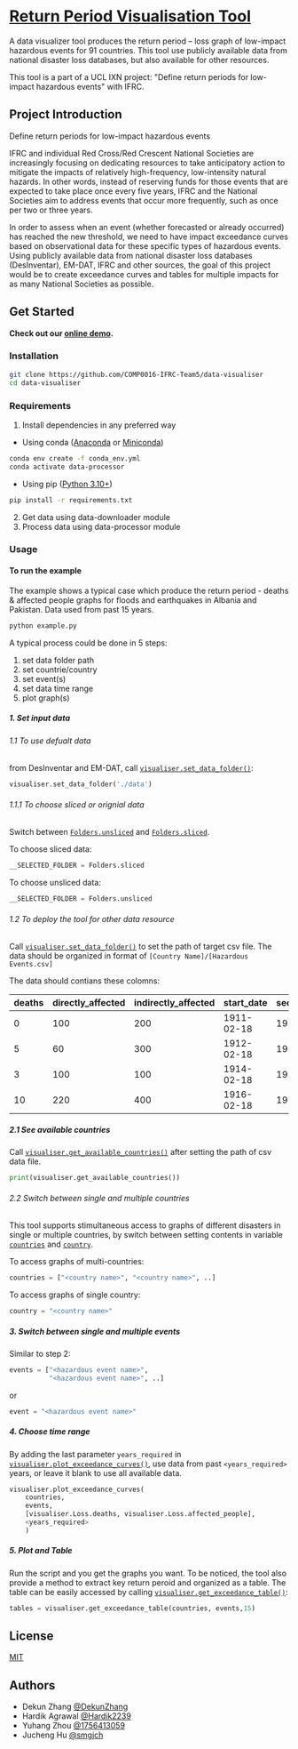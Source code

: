# [Return Period Visualisation Tool](https://github.com/COMP0016-IFRC-Team5/data-visualiser) 

A data visualizer tool produces the return period – loss graph of low-impact 
hazardous events for 91 countries. This tool use publicly available data from 
national disaster loss databases, but also available for other resources.  

This tool is a part of a UCL IXN project: "Define return periods for low-impact 
hazardous events" with IFRC. 

 

## Project Introduction 

Define return periods for low-impact hazardous events  

IFRC and individual Red Cross/Red Crescent National Societies are increasingly 
focusing on dedicating resources to take anticipatory action to mitigate the 
impacts of relatively high-frequency, low-intensity natural hazards. In other 
words, instead of reserving funds for those events that are expected to take 
place once every five years, IFRC and the National Societies aim to address 
events that occur more frequently, such as once per two or three years.  

In order to assess when an event (whether forecasted or already occurred) has 
reached the new threshold, we need to have impact exceedance curves based on 
observational data for these specific types of hazardous events. Using publicly 
available data from national disaster loss databases (DesInventar), EM-DAT, IFRC 
and other sources, the goal of this project would be to create exceedance curves 
and tables for multiple impacts for as many National Societies as possible. 

 

## Get Started 

**Check out our [online demo](https://github.com/COMP0016-IFRC-Team5/data-visualiser).** 

### Installation

```bash
git clone https://github.com/COMP0016-IFRC-Team5/data-visualiser
cd data-visualiser
```

### Requirements

1. Install dependencies in any preferred way

- Using conda ([Anaconda](https://docs.anaconda.com/anaconda/install/index.html) or [Miniconda](https://docs.conda.io/en/latest/miniconda.html))
```bash
conda env create -f conda_env.yml
conda activate data-processor
```

- Using pip ([Python 3.10+](https://www.python.org/downloads/))
```bash
pip install -r requirements.txt
```
2. Get data using data-downloader module
3. Process data using data-processor module


### Usage

#### To run the example
The example shows a typical case which produce the return period - deaths & affected people graphs for floods and earthquakes in Albania and Pakistan. Data used from past 15 years.

```bash
python example.py
```
A typical process could be done in 5 steps:
1. set data folder path
2. set countrie/country
3. set event(s)
4. set data time range
5. plot graph(s) 

##### 1. Set input data

###### 1.1 To use defualt data
from DesInventar and EM-DAT, call [`visualiser.set_data_folder()`](https://github.com/COMP0016-IFRC-Team5/data-visualiser/blob/main/example.py#L4):

```python
visualiser.set_data_folder('./data')
``` 

###### 1.1.1 To choose sliced or orignial data 
Switch between [`Folders.unsliced`](https://github.com/COMP0016-IFRC-Team5/data-visualiser/blob/main/visualiser/_config.py#L7) and [`Folders.sliced`](https://github.com/COMP0016-IFRC-Team5/data-visualiser/blob/main/visualiser/_config.py#L7).

To choose sliced data:

```python
__SELECTED_FOLDER = Folders.sliced
```


To choose unsliced data:

```python
__SELECTED_FOLDER = Folders.unsliced
```
###### 1.2 To deploy the tool for other data resource
Call [`visualiser.set_data_folder()`](https://github.com/COMP0016-IFRC-Team5/data-visualiser/blob/main/example.py#L4) to set the path of target csv file. The data should be organized in format of 
`[Country Name]/[Hazardous Events.csv]`

The data should contians these colomns:

| deaths         | directly_affected       | indirectly_affected	| start_date	 | secondary_end	 |
|----------------|-------------------------|---------------------|-------------|----------------|
| 0              | 100                     | 200               	 | 1911-02-18  | 1911-02-21     |
| 5              | 60                      | 300               	 | 1912-02-18  | 1912-02-21     |
| 3              | 100                     | 100               	 | 1914-02-18  | 1914-02-21     |
| 10             | 220                     | 400               	 | 1916-02-18  | 1916-02-21     |



##### 2.1 See available countries 
Call [`visualiser.get_available_countries()`](https://github.com/COMP0016-IFRC-Team5/data-visualiser/blob/main/example.py#L5) after setting the path of csv data file. 

```python
print(visualiser.get_available_countries())
```


###### 2.2 Switch between single and multiple countries
This tool supports stimultaneous access to graphs of different disasters in single or multiple countries, by switch between setting contents in variable [`countries`](https://github.com/COMP0016-IFRC-Team5/data-visualiser/blob/main/example.py#L6) and [`country`](https://github.com/COMP0016-IFRC-Team5/data-visualiser/blob/main/example.py#L7). 

To access graphs of multi-countries:

```python
countries = ["<country name>", "<country name>", ..]
```


To access graphs of single country:

```python
country = "<country name>"
```


##### 3. Switch between single and multiple events

Similar to step 2:

```python
events = ["<hazardous event name>",
          "<hazardous event name>", ..]
```

or

```python
event = "<hazardous event name>"
```

##### 4. Choose time range
By adding the last parameter `years_required` in [`visualiser.plot_exceedance_curves()`](https://github.com/COMP0016-IFRC-Team5/data-visualiser/blob/main/example.py#L17), use data from past `<years_required>` years, or leave it blank to use all available data.

```python
visualiser.plot_exceedance_curves(
    countries,
    events,
    [visualiser.Loss.deaths, visualiser.Loss.affected_people],
    <years_required>
    )
```

##### 5. Plot and Table
Run the script and you get the graphs you want.
To be noticed, the tool also provide a method to extract key return peroid and organized as a table. The table can be easily accessed by calling [`visualiser.get_exceedance_table()`](https://github.com/COMP0016-IFRC-Team5/data-visualiser/blob/main/example.py#L22):

```python
tables = visualiser.get_exceedance_table(countries, events,15)
```

## License

[MIT](https://choosealicense.com/licenses/mit/)

## Authors

- Dekun Zhang    [@DekunZhang](https://www.github.com/DekunZhang)
- Hardik Agrawal [@Hardik2239](https://www.github.com/Hardik2239)
- Yuhang Zhou    [@1756413059](https://www.github.com/1756413059)
- Jucheng Hu     [@smgjch](https://www.github.com/smgjch)
